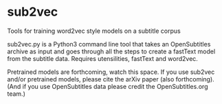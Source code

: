 # sub2vec
Tools for training word2vec style models on a subtitle corpus

sub2vec.py is a Python3 command line tool that takes an OpenSubtitles archive as input and goes through all the steps to create a fastText model from the subtitle data.
Requires utensilities, fastText and word2vec.

Pretrained models are forthcoming, watch this space.
If you use sub2vec and/or pretrained models, please cite the arXiv paper (also forthcoming).
(And if you use OpenSubtitles data please credit the OpenSubtitles.org team.)
